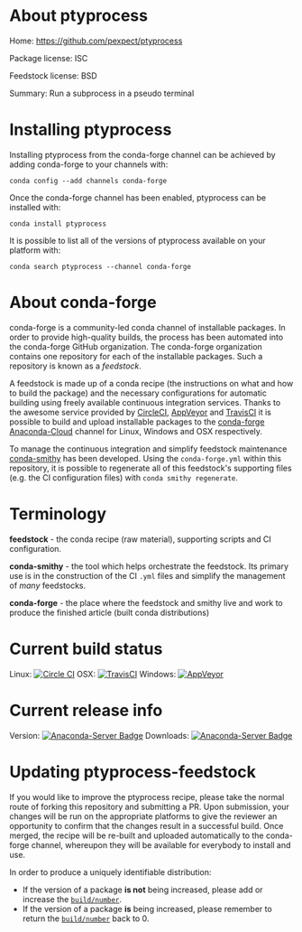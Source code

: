 About ptyprocess
================

Home: https://github.com/pexpect/ptyprocess

Package license: ISC

Feedstock license: BSD

Summary: Run a subprocess in a pseudo terminal



Installing ptyprocess
=====================

Installing ptyprocess from the conda-forge channel can be achieved by adding conda-forge to your channels with:

```
conda config --add channels conda-forge
```

Once the conda-forge channel has been enabled, ptyprocess can be installed with:

```
conda install ptyprocess
```

It is possible to list all of the versions of ptyprocess available on your platform with:

```
conda search ptyprocess --channel conda-forge
```


About conda-forge
=================

conda-forge is a community-led conda channel of installable packages.
In order to provide high-quality builds, the process has been automated into the
conda-forge GitHub organization. The conda-forge organization contains one repository 
for each of the installable packages. Such a repository is known as a *feedstock*.

A feedstock is made up of a conda recipe (the instructions on what and how to build
the package) and the necessary configurations for automatic building using freely
available continuous integration services. Thanks to the awesome service provided by
[CircleCI](https://circleci.com/), [AppVeyor](http://www.appveyor.com/)
and [TravisCI](https://travis-ci.org/) it is possible to build and upload installable
packages to the [conda-forge](https://anaconda.org/conda-forge)
[Anaconda-Cloud](http://docs.anaconda.org/) channel for Linux, Windows and OSX respectively.

To manage the continuous integration and simplify feedstock maintenance
[conda-smithy](http://github.com/conda-forge/conda-smithy) has been developed.
Using the ``conda-forge.yml`` within this repository, it is possible to regenerate all of
this feedstock's supporting files (e.g. the CI configuration files) with ``conda smithy regenerate``.


Terminology
===========

**feedstock** - the conda recipe (raw material), supporting scripts and CI configuration.

**conda-smithy** - the tool which helps orchestrate the feedstock.
                   Its primary use is in the construction of the CI ``.yml`` files
                   and simplify the management of *many* feedstocks.

**conda-forge** - the place where the feedstock and smithy live and work to
                  produce the finished article (built conda distributions)

Current build status
====================
Linux: [![Circle CI](https://circleci.com/gh/conda-forge/ptyprocess-feedstock.svg?style=svg)](https://circleci.com/gh/conda-forge/ptyprocess-feedstock)
OSX: [![TravisCI](https://travis-ci.org/conda-forge/ptyprocess-feedstock.svg?branch=master)](https://travis-ci.org/conda-forge/ptyprocess-feedstock) 
Windows: [![AppVeyor](https://ci.appveyor.com/api/projects/status/github/conda-forge/ptyprocess-feedstock?svg=True)](https://ci.appveyor.com/project/conda-forge/ptyprocess-feedstock/branch/master)

Current release info
====================
Version: [![Anaconda-Server Badge](https://anaconda.org/conda-forge/ptyprocess/badges/version.svg)](https://anaconda.org/conda-forge/ptyprocess)
Downloads: [![Anaconda-Server Badge](https://anaconda.org/conda-forge/ptyprocess/badges/downloads.svg)](https://anaconda.org/conda-forge/ptyprocess)


Updating ptyprocess-feedstock
=============================

If you would like to improve the ptyprocess recipe, please take the normal
route of forking this repository and submitting a PR. Upon submission, your changes will
be run on the appropriate platforms to give the reviewer an opportunity to confirm that the
changes result in a successful build. Once merged, the recipe will be re-built and uploaded
automatically to the conda-forge channel, whereupon they will be available for everybody to
install and use.

In order to produce a uniquely identifiable distribution:
 * If the version of a package **is not** being increased, please add or increase
   the [``build/number``](http://conda.pydata.org/docs/building/meta-yaml.html#build-number-and-string). 
 * If the version of a package **is** being increased, please remember to return
   the [``build/number``](http://conda.pydata.org/docs/building/meta-yaml.html#build-number-and-string)
   back to 0.

